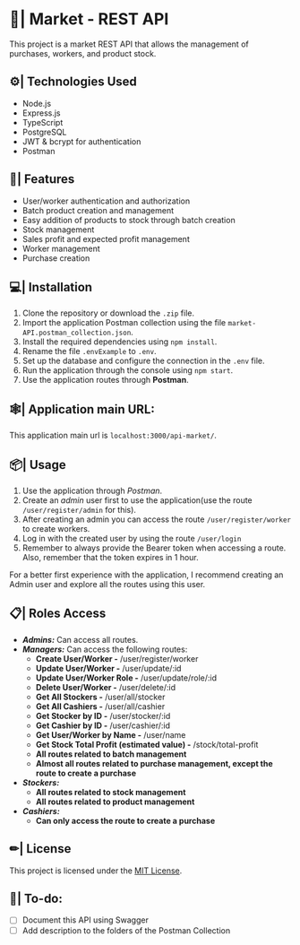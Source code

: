 # 🛒| Market - REST API

This project is a market REST API that allows the management of purchases, workers, and product stock.

## ⚙| Technologies Used

- Node.js
- Express.js
- TypeScript
- PostgreSQL
- JWT & bcrypt for authentication
- Postman

## 📝| Features

- User/worker authentication and authorization
- Batch product creation and management
- Easy addition of products to stock through batch creation
- Stock management
- Sales profit and expected profit management
- Worker management
- Purchase creation

## 💻| Installation

1. Clone the repository or download the `.zip` file.
2. Import the application Postman collection using the file `market-API.postman_collection.json`.
3. Install the required dependencies using `npm install`.
4. Rename the file `.envExample` to `.env`.
5. Set up the database and configure the connection in the `.env` file.
6. Run the application through the console using `npm start`.
7. Use the application routes through **Postman**.

## 🕸| Application main URL:

This application main url is `localhost:3000/api-market/`.

## 📦| Usage

1. Use the application through _Postman_.
2. Create an _admin_ user first to use the application(use the route `/user/register/admin` for this).
3. After creating an admin you can access the route `/user/register/worker` to create workers.
4. Log in with the created user by using the route `/user/login`
5. Remember to always provide the Bearer token when accessing a route. Also, remember that the token expires in 1 hour.

For a better first experience with the application, I recommend creating an Admin user and explore all the routes using this user.

## 📋| Roles Access

- **_Admins:_** Can access all routes.
- **_Managers:_** Can access the following routes:
  - **Create User/Worker -** /user/register/worker
  - **Update User/Worker -** /user/update/:id
  - **Update User/Worker Role -** /user/update/role/:id
  - **Delete User/Worker -** /user/delete/:id
  - **Get All Stockers -** /user/all/stocker
  - **Get All Cashiers -** /user/all/cashier
  - **Get Stocker by ID -** /user/stocker/:id
  - **Get Cashier by ID -** /user/cashier/:id
  - **Get User/Worker by Name -** /user/name
  - **Get Stock Total Profit (estimated value) -** /stock/total-profit
  - **All routes related to batch management**
  - **Almost all routes related to purchase management, except the route to create a purchase**
- **_Stockers:_**
  - **All routes related to stock management**
  - **All routes related to product management**
- **_Cashiers:_**
  - **Can only access the route to create a purchase**

## ✏| License

This project is licensed under the [MIT License](LICENSE).

## 📃| To-do:

- [ ] Document this API using Swagger
- [ ] Add description to the folders of the Postman Collection
